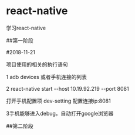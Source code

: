 # react-native
学习react-native

##第一阶段

#2018-11-21  

项目使用的相关的执行语句

1 adb devices  或者手机连接的列表

2 react-native start --host 10.19.92.219 --port 8081  

  打开手机配置项 dev-setting 配置连接ip:8081
  
3手机能够进入debug，自动打开google浏览器

##第二阶段

#

